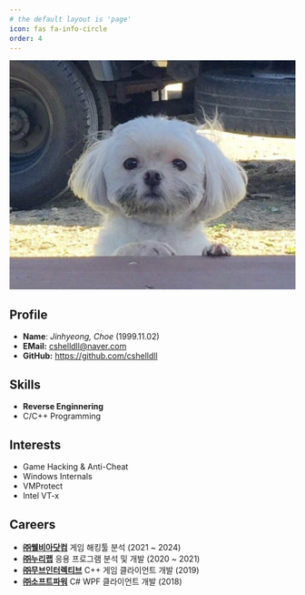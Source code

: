 ```yaml
---
# the default layout is 'page'
icon: fas fa-info-circle
order: 4
---
```


![](/assets/img/avatar.jpg)

## Profile
- **Name**: *Jinhyeong, Choe* (1999.11.02)
- **EMail:** cshelldll@naver.com
- **GitHub:** https://github.com/cshelldll

## Skills
- **Reverse Enginnering**
- C/C++ Programming

## Interests
- Game Hacking & Anti-Cheat
- Windows Internals
- VMProtect
- Intel VT-x

## Careers
- **[㈜웰비아닷컴](https://www.wellbia.com/)** 게임 해킹툴 분석 (2021 ~ 2024)
- **[㈜누리랩](https://www.nurilab.com/)** 응용 프로그램 분석 및 개발 (2020 ~ 2021)
- **[㈜무브인터렉티브](https://www.moveint.io/)** C++ 게임 클라이언트 개발 (2019)
- **[㈜소프트파워](http://www.soft-power.com/)** C# WPF 클라이언트 개발 (2018)
